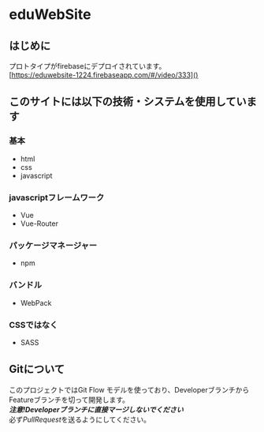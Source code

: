 # eduWebSite
## はじめに
プロトタイプがfirebaseにデプロイされています。  
[https://eduwebsite-1224.firebaseapp.com/#/video/333]()

## このサイトには以下の技術・システムを使用しています
### 基本
* html
* css
* javascript

### javascriptフレームワーク
* Vue
* Vue-Router

### パッケージマネージャー
* npm

### バンドル
* WebPack

### CSSではなく
* SASS


## Gitについて
このプロジェクトではGit Flow モデルを使っており、DeveloperブランチからFeatureブランチを切って開発します。  
***注意!Developerブランチに直接マージしないでください***  
必ず*PullRequest*を送るようにしてください。